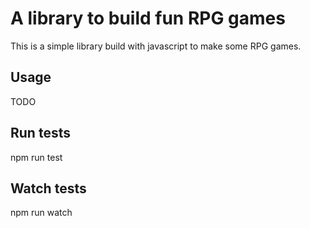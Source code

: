 

# A library to build fun RPG games

This is a simple library build with javascript to make some RPG games.

## Usage

TODO

## Run tests

  npm run test


## Watch tests

  npm run watch
